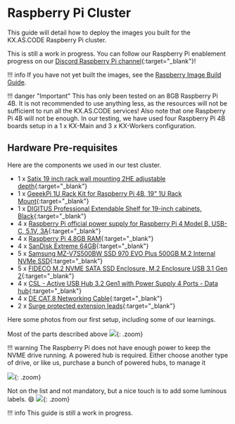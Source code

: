 # Raspberry Pi Cluster

This guide will detail how to deploy the images you built for the KX.AS.CODE Raspberry Pi cluster.

This is still a work in progress. You can follow our Raspberry Pi enablement progress on our [Discord Raspberry Pi channel](https://discord.gg/XC64HNgeXK){:target="\_blank"}!

!!! info
    If you have not yet built the images, see the [Raspberry Image Build Guide](../Build/Raspberry-Pi-Cluster.md).

!!! danger "Important"
    This has only been tested on an 8GB Raspberry Pi 4B. It is not recommended to use anything less, as the resources will not be sufficient to run all the KX.AS.CODE services! Also note that one Raspberry Pi 4B will not be enough. In our testing, we have used four Raspberry Pi 4B boards setup in a 1 x KX-Main and 3 x KX-Workers configuration.

## Hardware Pre-requisites

Here are the components we used in our test cluster.

- 1 x [Satix 19 inch rack wall mounting 2HE adjustable depth](https://www.amazon.de/gp/product/B07PL744NX/ref=ppx_yo_dt_b_asin_title_o05_s01?ie=UTF8&psc=1){:target="\_blank"}
- 1 x [GeeekPi 1U Rack Kit for Raspberry Pi 4B, 19" 1U Rack Mount](https://www.amazon.de/gp/product/B0972928CN/ref=ppx_yo_dt_b_asin_title_o05_s02?ie=UTF8&psc=1){:target="\_blank"}
- 1 x [DIGITUS Professional Extendable Shelf for 19-inch cabinets, Black](https://www.amazon.de/gp/product/B002KTE870/ref=ppx_yo_dt_b_asin_title_o03_s00?ie=UTF8&psc=1){:target="\_blank"}
- 4 x [Raspberry Pi official power supply for Raspberry Pi 4 Model B, USB-C, 5.1V, 3A](https://www.amazon.de/gp/product/B07TMPC9FG/ref=ppx_yo_dt_b_asin_title_o05_s00?ie=UTF8&psc=1){:target="\_blank"}
- 4 x [Raspberry Pi 4.8GB RAM](https://www.amazon.de/gp/product/B089LZ7KB8/ref=ppx_yo_dt_b_asin_title_o04_s00?ie=UTF8&psc=1){:target="\_blank"}
- 4 x [SanDisk Extreme 64GB](https://www.amazon.de/gp/product/B07G3GMRYF/ref=ppx_yo_dt_b_asin_title_o05_s03?ie=UTF8&psc=1){:target="\_blank"}
- 5 x [Samsung MZ-V7S500BW SSD 970 EVO Plus 500GB M.2 Internal NVMe SSD](https://www.amazon.de/gp/product/B07MFBLN7K/ref=ppx_yo_dt_b_asin_title_o05_s04?ie=UTF8&psc=1){:target="\_blank"}
- 5 x [FIDECO M.2 NVME SATA SSD Enclosure, M.2 Enclosure USB 3.1 Gen 2](https://www.amazon.de/gp/product/B09WMYKDDW/ref=ppx_yo_dt_b_asin_title_o05_s04?ie=UTF8&psc=1){:target="\_blank"}
- 4 x [CSL - Active USB Hub 3.2 Gen1 with Power Supply 4 Ports - Data hub](https://www.amazon.de/gp/product/B01E042UH2/ref=ppx_yo_dt_b_asin_title_o01_s00?ie=UTF8&psc=1){:target="\_blank"}
- 4 x [DE CAT.8 Networking Cable](https://www.amazon.de/gp/product/B084C3GN6V/ref=ppx_yo_dt_b_asin_title_o02_s00?ie=UTF8&psc=1){:target="\_blank"}
- 2 x [Surge protected extension leads](https://www.amazon.de/gp/product/B096FHSHVS/ref=ppx_yo_dt_b_asin_title_o00_s00?ie=UTF8&psc=1){:target="\_blank"}

Here some photos from our first setup, including some of our learnings.

Most of the parts described above
![](../assets/images/Raspberry_PI_Setup_1.jpg){: .zoom}

!!! warning
    The Raspberry Pi does not have enough power to keep the NVME drive running. A powered hub is required. Either choose another type of drive, or like us, purchase a bunch of powered hubs, to manage it

![](../assets/images/Raspberry_PI_Setup_3.jpg){: .zoom}

Not on the list and not mandatory, but a nice touch is to add some luminous labels. :smile:
![](../assets/images/Raspberry_PI_Setup_4.jpg){: .zoom}

!!! info
    This guide is still a work in progress.
